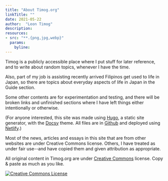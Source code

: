 ```yaml
---
title: "About Timog.org"
linkTitle: ""
date: 2021-05-22
author:  "Leon Timog"
description: 
resources:
- src: "**.{png,jpg,webp}"
  params:
    byline: 
---
```

Timog is a publicly accessible place where I put stuff for later reference, and to write about random topics, whenever I have the time. 

Also, part of my job is assisting recently arrived Filipinos get used to life in Japan, so there are topics about everyday aspects of life in Japan in the Guide section.

Some other contents are for experimentation and testing, and there will be broken links and unfinished sections where I have left things either intentionally or otherwise.

(For anyone interested, this site was made using [Hugo](https://gohugo.io/), a static site generator, with the [Docsy](https://www.docsy.dev/) theme. All files are in [Github](https://github.com/) and deployed using [Netlify](https://www.netlify.com/).)

Most of the news, articles and essays in this site that are from other websites are under Creative Commons license. Others, I have treated as under fair use--and have copied them and given attribution as appropriate.

All original content in Timog.org are under [Creative Commons](https://creativecommons.org/licenses/by-sa/4.0/) license. Copy & paste as much as you like.

<a rel="license" href="http://creativecommons.org/licenses/by-sa/4.0/"><img alt="Creative Commons License" style="border-width:0" src="https://i.creativecommons.org/l/by-sa/4.0/88x31.png" /></a>